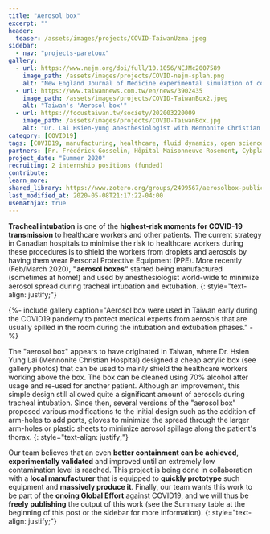 ```yaml
---
title: "Aerosol box"
excerpt: ""
header:
  teaser: /assets/images/projects/COVID-TaiwanUzma.jpeg
sidebar:
  - nav: "projects-paretoux"
gallery:
  - url: https://www.nejm.org/doi/full/10.1056/NEJMc2007589
    image_path: /assets/images/projects/COVID-nejm-splah.png
    alt: "New England Journal of Medicine experimental simulation of coughing"
  - url: https://www.taiwannews.com.tw/en/news/3902435
    image_path: /assets/images/projects/COVID-TaiwanBox2.jpeg
    alt: "Taiwan's 'Aerosol box'"
  - url: https://focustaiwan.tw/society/202003220009
    image_path: /assets/images/projects/COVID-TaiwanBox.jpg
    alt: "Dr. Lai Hsien-yung anesthesiologist with Mennonite Christian Hospital in Hualien, Taiwan"
category: [COVID19]
tags: [COVID19, manufacturing, healthcare, fluid dynamics, open science]
partners: [Pr. Frédérick Gosselin, Hôpital Maisonneuve-Rosemont, Cybplastiques.ca]
project_date: "Summer 2020"
recruiting: 2 internship positions (funded)
contribute: 
learn_more: 
shared_library: https://www.zotero.org/groups/2499567/aerosolbox-public/library
last_modified_at: 2020-05-08T21:17:22-04:00
usemathjax: true 
---
```


**Tracheal intubation** is one of the **highest-risk moments for COVID-19 transmission** to healthcare workers and other patients. The current strategy in Canadian hospitals to minimise the risk to healthcare workers during these procedures is to shield the workers from droplets and aerosols by having them wear Personal Protective Equipment (PPE). More recently (Feb/March 2020), **"aerosol boxes"** started being manufactured (sometimes at home!) and used by anesthesiologist world-wide to minimize aerosol spread during tracheal intubation and extubation.
{: style="text-align: justify;"}

{%- include gallery caption="Aerosol box were used in Taiwan early during the COVID19 pandemy to protect medical experts from aerosols that are usually spilled in the room during the intubation and extubation phases." -%}

The "aerosol box" appears to have originated in Taiwan, where Dr. Hsien Yung Lai (Mennonite Christian Hospital) designed a cheap acrylic box (see gallery photos) that can be used to mainly shield the healthcare workers working above the box. The box can be cleaned using 70% alcohol after usage and re-used for another patient. Although an improvement, this simple design still allowed quite a significant amount of aerosols during tracheal intubation. Since then, several versions of the "aerosol box" proposed various modifications to the initial design such as the addition of arm-holes to add ports, gloves to minimize the spread through the larger arm-holes or plastic sheets to minimize aerosol spillage along the patient's thorax.
{: style="text-align: justify;"}

Our team believes that an even **better containment can be achieved**, **experimentally validated** and improved until an extremely low contamination level is reached. This project is being done in collaboration with a **local manufacturer** that is equipped to **quickly prototype** such equipment and **massively produce it**. Finally, our team wants this work to be part of the **onoing Global Effort** against COVID19, and we will thus be **freely publishing** the output of this work (see the Summary table at the beginning of this post or the sidebar for more information).
{: style="text-align: justify;"}